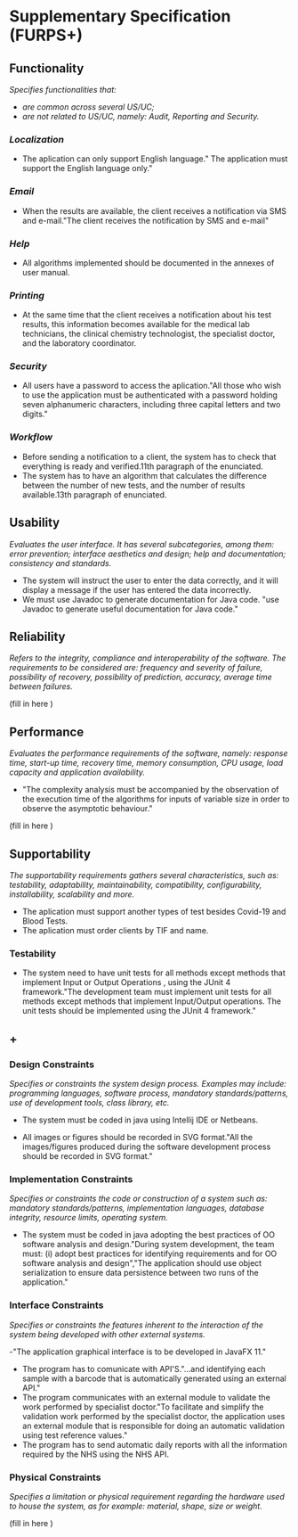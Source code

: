 # Supplementary Specification (FURPS+)

## Functionality

_Specifies functionalities that:_

- _are common across several US/UC;_
- _are not related to US/UC, namely: Audit, Reporting and Security._



### _Localization_ ###
- The aplication can only support English language." The application must support the English language only."

### _Email_ ###
- When the results are available, the client receives a notification via SMS and e-mail."The client receives the notification by SMS and e-mail"

### _Help_ ###
- All algorithms implemented should be documented in the annexes of user manual.

### _Printing_ ###
- At the same time that the client receives a notification about his test results, this information becomes available for the medical lab technicians, the clinical chemistry technologist, the specialist doctor, and the laboratory
  coordinator.

### _Security_ ###
- All users have a password to access the aplication."All those who wish to use the
  application must be authenticated with a password holding seven alphanumeric characters,
  including three capital letters and two digits."
  
### _Workflow_ ###
- Before sending a notification to a client, the system has to check that everything is ready and verified.11th paragraph of the enunciated.
- The system has to have an algorithm that calculates the difference between the number of new tests, and the number of results available.13th paragraph of enunciated.



## Usability 

_Evaluates the user interface. It has several subcategories,
among them: error prevention; interface aesthetics and design; help and
documentation; consistency and standards._

- The system will instruct the user to enter the data correctly, and it will display a message if the user has entered the data incorrectly.
- We must use Javadoc to generate documentation for Java code. "use Javadoc to generate useful documentation for Java code."

## Reliability
_Refers to the integrity, compliance and interoperability of the software. The requirements to be considered are: frequency and severity of failure, possibility of recovery, possibility of prediction, accuracy, average time between failures._


(fill in here )

## Performance
_Evaluates the performance requirements of the software, namely: response time, start-up time, recovery time, memory consumption, CPU usage, load capacity and application availability._
- "The complexity analysis must be accompanied by the observation of the execution time of the
algorithms for inputs of variable size in order to observe the asymptotic behaviour."

(fill in here )

## Supportability
_The supportability requirements gathers several characteristics, such as:
testability, adaptability, maintainability, compatibility,
configurability, installability, scalability and more._ 
- The aplication must support another types of test besides Covid-19 and Blood Tests.
- The aplication must order clients by TIF and name.
### Testability
- The system need to have unit tests for all methods except methods that implement Input or Output Operations , using the JUnit 4 framework."The development team must implement unit tests for all methods except methods that implement
    Input/Output operations. The unit tests should be implemented using the JUnit 4 framework."


## +

### Design Constraints

_Specifies or constraints the system design process. Examples may include: programming languages, software process, mandatory standards/patterns, use of development tools, class library, etc._

- The system must be coded in java using Intellij IDE or Netbeans.
  
- All images or figures should be recorded in SVG format."All the images/figures produced during the software development process should be recorded in
  SVG format."
  



### Implementation Constraints

_Specifies or constraints the code or construction of a system
such as: mandatory standards/patterns, implementation languages,
database integrity, resource limits, operating system._

- The system must be coded in java adopting the best practices of OO software analysis and design."During system development, the team must: (i) adopt best practices for identifying requirements
  and for OO software analysis and design","The application should use object serialization to ensure data persistence between two runs of the
  application."


### Interface Constraints
_Specifies or constraints the features inherent to the interaction of the
system being developed with other external systems._

-"The application graphical interface is to be developed in JavaFX 11."

- The program has to comunicate with API'S."...and identifying each sample with a barcode that is
automatically generated using an external API."
- The program communicates with an external module to validate the work performed by specialist doctor."To facilitate and simplify the validation work performed by the specialist doctor, the application
  uses an external module that is responsible for doing an automatic validation using test reference
  values."
- The program has to send automatic daily reports with all the information required by the NHS using the NHS API.
### Physical Constraints

_Specifies a limitation or physical requirement regarding the hardware used to house the system, as for example: material, shape, size or weight._

(fill in here )